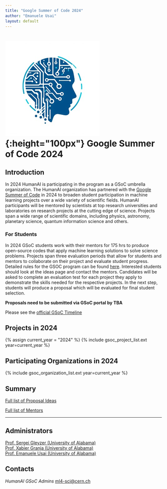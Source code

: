 ```yaml
---
title: "Google Summer of Code 2024"
author: "Emanuele Usai"
layout: default
---
```


# ![](/images/CERN-HSF-GSoC-logo.png){:height="100px"} Google Summer of Code 2024

## Introduction

In 2024 HumanAI is participating in the program as a GSoC umbrella organization.
The HumanAI organization has partnered with the [Google Summer of Code](https://summerofcode.withgoogle.com) in 2024 to broaden student participation in machine learning projects over a wide variety of scientific fields.
HumanAI participants will be mentored by scientists at top research universities and laboratories on research projects at the cutting edge of science.
Projects span a wide range of scientific domains, including physics, astronomy, planetary science, quantum information science and others.



### For Students


In 2024 GSoC students work with their mentors for 175 hrs to produce open-source codes that apply machine learning solutions to solve science problems. Projects span three evaluation periods that allow for students and mentors to collaborate on their project and evaluate student progress. Detailed rules for the GSOC program can be found [here](https://summerofcode.withgoogle.com/rules/).
Interested students should look at the ideas page and contact the mentors. Candidates will be asked to complete an evaluation test for each project they apply to demonstrate the skills needed for the respective projects.
In the next step, students will produce a proposal which will be evaluated for final student selection.  

**Proposals need to be submitted via GSoC portal by TBA**


Please see the [official GSoC Timeline](https://summerofcode.withgoogle.com/how-it-works/)



## Projects in 2024

{% assign current_year = "2024" %}
{% include gsoc_project_list.ext year=current_year %}

## Participating Organizations in 2024

{% include gsoc_organization_list.ext year=current_year %}

## Summary

[Full list of Proposal Ideas](/gsoc/2024/summary.html)

[Full list of Mentors](/gsoc/2024/mentors.html)

---

## Administrators

<a href="http://sergeigleyzer.com/" target="_blank">Prof. Sergei Gleyzer (University of Alabama)</a> <br>
<a href="https://xgranja.people.ua.edu/" target="_blank">Prof. Xabier Granja (University of Alabama)</a> <br>
<a href="https://emanueleusai.com" target="_blank">Prof. Emanuele Usai (University of Alabama)</a> <br>

## Contacts

*HumanAI GSoC Admins* [ml4-sci@cern.ch](TBD)


